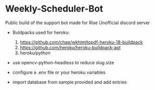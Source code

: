# Weekly-Scheduler-Bot
Public build of the support bot made for Rise Unofficial discord server

- Buldpacks used for heroku:  
  1. https://github.com/chap/wkhtmltopdf-heroku-18-buildpack
  2. https://github.com/heroku/heroku-buildpack-apt
  3. heroku/python

- use opencv-python-headless to reduce slug size

- configure a .env file or your heroku variables

- import database from sample provided and add entries

